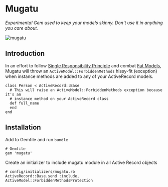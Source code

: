 # Mugatu

_Experimental Gem used to keep your models skinny. Don't use it in anything you care about._

![mugatu](http://www.brobible.com/files/uploads/images/bro-life/mugatu.jpg)

## Introduction

In an effort to follow [Single Responsibility Principle](http://www.oodesign.com/single-responsibility-principle.html) and combat [Fat Models](http://en.oreilly.com/rails2011/public/schedule/detail/18514), Mugatu will throw an `ActiveModel::ForbiddenMethods` hissy-fit (exception) when instance methods are added to any of your ActiveRecord models.

    class Person < ActiveRecord::Base
      # This will raise an ActiveModel::ForbiddenMethods exception because it's an
      # instance method on your ActiveRecord class
      def full_name
      end
    end

## Installation

Add to Gemfile and run `bundle`

    # Gemfile
    gem 'mugatu'

Create an initializer to include mugatu module in all Active Record objects

    # config/initializers/mugatu.rb
    ActiveRecord::Base.send :include, ActiveModel::ForbiddenMethodsProtection
